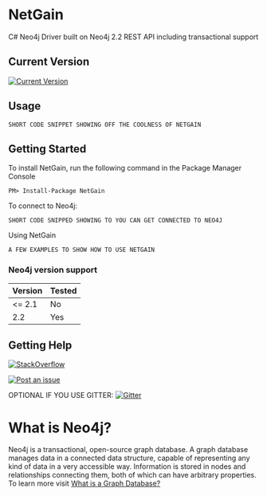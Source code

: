# NetGain

C# Neo4j Driver built on Neo4j 2.2 REST API including transactional support

## Current Version

[![Current Version](https://img.shields.io/nuget/v/NetGain.svg)](https://www.nuget.org/packages/NetGain/)

## Usage

    SHORT CODE SNIPPET SHOWING OFF THE COOLNESS OF NETGAIN

## Getting Started

To install NetGain, run the following command in the Package Manager Console

    PM> Install-Package NetGain

To connect to Neo4j:

    SHORT CODE SNIPPED SHOWING TO YOU CAN GET CONNECTED TO NEO4J

Using NetGain

    A FEW EXAMPLES TO SHOW HOW TO USE NETGAIN

### Neo4j version support

| **Version** | **Tested**  |
|-------------|-------------|
| <= 2.1      |   No        |
| 2.2         |   Yes       |

## Getting Help

[![StackOverflow](https://img.shields.io/badge/StackOverflow-Ask%20a%20question!-blue.svg)](http://stackoverflow.com/questions/ask?tags=neo4j+netgain+C%23)

[![Post an issue](https://img.shields.io/badge/Bug%3F-Post%20an%20issue!-blue.svg)](https://github.com/therealcodesailor/netgain/issues/new)

OPTIONAL IF YOU USE GITTER:
[![Gitter](https://img.shields.io/badge/Gitter-Join%20our%20chat!-blue.svg)](https://gitter.im/therealcodesailor/netgain?utm_source=badge&utm_medium=badge&utm_campaign=pr-badge&utm_content=badge)

# What is Neo4j?

Neo4j is a transactional, open-source graph database.  A graph database manages data in a connected data structure, capable of  representing any kind of data in a very accessible way.  Information is stored in nodes and relationships connecting them, both of which can have arbitrary properties.  To learn more visit [What is a Graph Database?](http://neo4j.com/developer/graph-database/)
